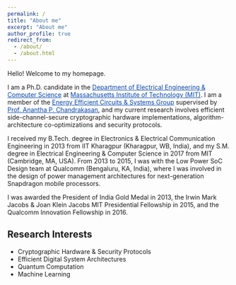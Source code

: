```yaml
---
permalink: /
title: "About me"
excerpt: "About me"
author_profile: true
redirect_from: 
  - /about/
  - /about.html
---
```


Hello! Welcome to my homepage.

I am a Ph.D. candidate in the <a href="https://www.eecs.mit.edu" style="color:#0645AD;">Department of Electrical Engineering & Computer Science</a> at <a href="https://www.mit.edu" style="color:#0645AD;">Massachusetts Institute of Technology (MIT)</a>. I am a member of the <a href="http://www-mtl.mit.edu/researchgroups/icsystems" style="color:#0645AD;">Energy Efficient Circuits & Systems Group</a> supervised by <a href="https://mtlsites.mit.edu/users/anantha" style="color:#0645AD;">Prof. Anantha P. Chandrakasan</a>, and my current research involves efficient side-channel-secure cryptographic hardware implementations, algorithm-architecture co-optimizations and security protocols.

I received my B.Tech. degree in Electronics & Electrical Communication Engineering in 2013 from IIT Kharagpur (Kharagpur, WB, India), and my S.M. degree in Electrical Engineering & Computer Science in 2017 from MIT (Cambridge, MA, USA). From 2013 to 2015, I was with the Low Power SoC Design team at Qualcomm (Bengaluru, KA, India), where I was involved in the design of power management architectures for next-generation Snapdragon mobile processors.

I was awarded the President of India Gold Medal in 2013, the Irwin Mark Jacobs & Joan Klein Jacobs MIT Presidential Fellowship in 2015, and the Qualcomm Innovation Fellowship in 2016.

Research Interests
------------------
* Cryptographic Hardware & Security Protocols
* Efficient Digital System Architectures
* Quantum Computation
* Machine Learning





